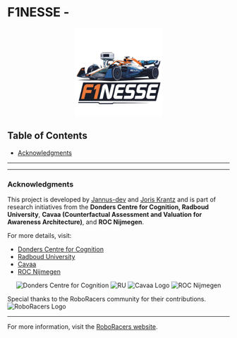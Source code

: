 # F1NESSE - 

<p align="center">
  <img src="logo_clean.png" alt="RU" width="200"/>
</p>

## Table of Contents
- [Acknowledgments](#acknowledgments)

---

---

### Acknowledgments
This project is developed by [Jannus-dev](https://github.com/Jannus-dev) and [Joris Krantz](https://github.com/Deedikjupijn) and is part of research initiatives from the **Donders Centre for Cognition, Radboud University**, **Cavaa (Counterfactual Assessment and Valuation for Awareness Architecture)**, and **ROC Nijmegen**.

For more details, visit:
- [Donders Centre for Cognition](https://www.ru.nl/donders/)
- [Radboud University](https://www.ru.nl/english/)
- [Cavaa](https://cavaa.eu/)
- [ROC Nijmegen](https://www.roc-nijmegen.nl/)
  
<p align="center">
  <img src="https://www.ru.nl/sites/default/files/styles/content_full/public/2022-10/logo-donders-institute.png.webp?itok=nkQy2JYH" alt="Donders Centre for Cognition" width="200"/>
  <img src="https://cdn.oneworld.nl/app/uploads/2020/06/Radboud-University-goed.png" alt="RU" width="200"/>
  <img src="https://cavaa.eu/files/cavaa/layout/images/logo.png" alt="Cavaa Logo" width="200"/>
  <img src="https://www.roc-nijmegen.nl/templates/perfecttemplate/images/logo-roc-nijmegen.svg?1701158368" alt="ROC Nijmegen" width="200"/>
</p>

Special thanks to the RoboRacers community for their contributions.
![RoboRacers Logo](https://roboracer.ai/logos/logo-white-vector-animated.svg) 

---
For more information, visit the [RoboRacers website](https://roboracers.org).

